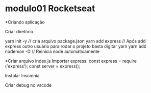 # modulo01 Rocketseat
*Criando aplicação

Criar diretório

yarn init -y  // cria arquivo package.json
yarn add express // Após add express outro usuário para rodar o projeto basta digitar yarn 
yarn add nodemon -D // Reinicia node automáticamente

*Criar arquivo index.js
Importar express: 
  const express = require ('express');
  const server = express();
  
  
Instalar Insomnia

Criar debug no vscode





  
 
